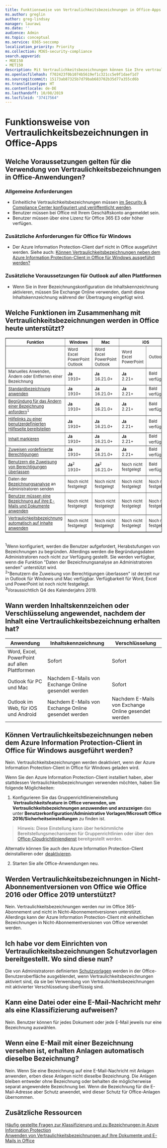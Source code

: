 ```yaml
---
title: Funktionsweise von Vertraulichkeitsbezeichnungen in Office-Apps
ms.author: greglin
author: greg-lindsay
manager: laurawi
ms.date: ''
audience: Admin
ms.topic: conceptual
ms.service: O365-seccomp
localization_priority: Priority
ms.collection: M365-security-compliance
search.appverid:
- MOE150
- MET150
description: Mit Vertraulichkeitsbezeichnungen können Sie Ihre vertraulichen Inhalte klassifizieren und schützen, ohne dass die Produktivität Ihrer Mitarbeiter und deren Fähigkeit zur Zusammenarbeit behindert wird. Mithilfe von Vertraulichkeitsbezeichnungen können Sie Schutzeinstellungen wie Verschlüsselung oder Wasserzeichen für bezeichnete Inhalte erzwingen.
ms.openlocfilehash: f702423f0b1074b5619ef1c321cc5e9f1daef1d7
ms.sourcegitcommit: 15173ab87325b7d79bab683702b35d77a355cd6b
ms.translationtype: HT
ms.contentlocale: de-DE
ms.lasthandoff: 10/08/2019
ms.locfileid: "37417564"
---
```

# <a name="how-sensitivity-labels-work-in-office-apps"></a>Funktionsweise von Vertraulichkeitsbezeichnungen in Office-Apps

## <a name="what-prerequisites-are-there-to-use-sensitivity-labels-in-office-applications"></a>Welche Voraussetzungen gelten für die Verwendung von Vertraulichkeitsbezeichnungen in Office-Anwendungen?

### <a name="common-requirements"></a>Allgemeine Anforderungen 

- Einheitliche Vertraulichkeitsbezeichnungen müssen [im Security & Compliance Center konfiguriert und veröffentlicht werden](https://aka.ms/managemip).
- Benutzer müssen bei Office mit Ihrem Geschäftskonto angemeldet sein.
- Benutzer müssen über eine Lizenz für Office 365 E3 oder höher verfügen.

### <a name="additional-requirements-for-office-for-windows"></a>Zusätzliche Anforderungen für Office für Windows 

- Der Azure Information Protection-Client darf nicht in Office ausgeführt werden. Siehe auch: [Können Vertraulichkeitsbezeichnungen neben dem Azure Information Protection-Client in Office für Windows ausgeführt werden?](#can-sensitivity-labels-run-alongside-the-azure-information-protection-client-in-office-for-windows)

### <a name="additional-requirements-for-outlook-on-all-platforms"></a>Zusätzliche Voraussetzungen für Outlook auf allen Plattformen 

- Wenn Sie in Ihrer Bezeichnungskonfiguration die Inhaltskennzeichnung aktivieren, müssen Sie Exchange Online verwenden, damit diese Inhaltskennzeichnung während der Übertragung eingefügt wird.

## <a name="what-sensitivity-label-capabilities-are-supported-in-office-today"></a>Welche Funktionen im Zusammenhang mit Vertraulichkeitsbezeichnungen werden in Office heute unterstützt? 

<table border="1" cellspacing="0" cellpadding="0">
<th><font size="-1">Funktion<th><font size="-1">Windows<th><font size="-1">Mac<th colspan="2"><font size="-1">iOS<th colspan="2"><font size="-1">Android<th colspan="2"><font size="-1">Web</tr>
<tr><td>

<td><font size="-1"> Word<br>
Excel<br>
PowerPoint<br>
Outlook


<td><font size="-1"> Word<br>
Excel<br>
PowerPoint<br>
Outlook

<td><font size="-1"> Word<br>
Excel<br>
PowerPoint
<td><font size="-1"> Outlook

<td><font size="-1"> Word<br>
Excel<br>
PowerPoint
<td><font size="-1"> Outlook

<td><font size="-1"> Word<br>
Excel<br>
PowerPoint
<td><font size="-1"> Outlook </b>
</tr>

<tr>
<td><font size="-1">Manuelles Anwenden, Ändern oder Entfernen einer Bezeichnung<td><font size="-1"><b>Ja</b><br><font size="-1">1910+</font>

<td><font size="-1"><b>Ja</b><br><font size="-1">16.21.0+</font>

<td><font size="-1"><b>Ja</b><br><font size="-1">2.21+</font>
<td><font size="-1">Bald verfügbar<sup>3</sup>
<td><font size="-1"><b>Ja</b><br><font size="-1">16.0.11231+</font>
<td><font size="-1">Bald verfügbar<sup>3</sup>
<td><font size="-1">Bald verfügbar<sup>3</sup><td><font size="-1">Bald verfügbar<sup>3</sup>


<tr>
<td><font size="-1"><a href="https://docs.microsoft.com/microsoft-365/compliance/sensitivity-labels#what-label-policies-can-do">Standardbezeichnung anwenden</a>
<td><font size="-1"><b>Ja</b><br><font size="-1">1910+</font>

<td><font size="-1"><b>Ja</b><br><font size="-1">16.21.0+</font>

<td><font size="-1"><b>Ja</b><br><font size="-1">2.21+</font>
<td><font size="-1">Bald verfügbar<sup>3</sup>
<td><font size="-1"><b>Ja</b><br><font size="-1">16.0.11231+</font>
<td><font size="-1">Bald verfügbar<sup>3</sup>
<td><font size="-1">Bald verfügbar<sup>3</sup>
<td><font size="-1">Bald verfügbar<sup>3</sup>


<tr><td><font size="-1"><a href="https://docs.microsoft.com/microsoft-365/compliance/sensitivity-labels#what-label-policies-can-do">Begründung für das Ändern einer Bezeichnung anfordern</a><sup>1</sup>
<td><font size="-1"><b>Ja</b><br><font size="-1">1910+</font>

<td><font size="-1"><b>Ja</b><br><font size="-1">16.21.0+</font>

<td><font size="-1"><b>Ja</b><br><font size="-1">2.21+</font>
<td><font size="-1">Bald verfügbar<sup>3</sup>
<td><font size="-1"><b>Ja</b><br><font size="-1">16.0.11231+</font>
<td><font size="-1">Bald verfügbar<sup>3</sup>
<td><font size="-1">Bald verfügbar<sup>3</sup>
<td><font size="-1">Bald verfügbar<sup>3</sup>


<tr><td><font size="-1"><a href="https://docs.microsoft.com/microsoft-365/compliance/sensitivity-labels#what-label-policies-can-do">Hilfelinks zu einer benutzerdefinierten Hilfeseite bereitstellen</a>
<td><font size="-1"><b>Ja</b><br><font size="-1">1910+</font>

<td><font size="-1"><b>Ja</b><br><font size="-1">16.21.0+</font>

<td><font size="-1"><b>Ja</b><br><font size="-1">2.21+</font>
<td><font size="-1">Bald verfügbar<sup>3</sup>
<td><font size="-1"><b>Ja</b><br><font size="-1">16.0.11231+</font>
<td><font size="-1">Bald verfügbar<sup>3</sup>
<td><font size="-1">Bald verfügbar<sup>3</sup>
<td><font size="-1">Bald verfügbar<sup>3</sup>


<tr><td><font size="-1"><a href="https://docs.microsoft.com/microsoft-365/compliance/sensitivity-labels#what-sensitivity-labels-can-do">Inhalt markieren</a>
<td><font size="-1"><b>Ja</b><br><font size="-1">1910+</font>

<td><font size="-1"><b>Ja</b><br><font size="-1">16.21.0+</font>

<td><font size="-1"><b>Ja</b><br><font size="-1">2.21+</font>
<td><font size="-1">Bald verfügbar<sup>3</sup>
<td><font size="-1"><b>Ja</b><br><font size="-1">16.0.11231+</font
><td><font size="-1">Bald verfügbar<sup>3</sup>
<td><font size="-1">Bald verfügbar<sup>3</sup>
<td><font size="-1">Bald verfügbar<sup>3</sup>


<tr><td><font size="-1">
  <a href="https://docs.microsoft.com/en-us/microsoft-365/compliance/encryption-sensitivity-labels#assign-permissions-now">Zuweisen vordefinierter Berechtigungen</a>
<td><font size="-1"><b>Ja</b><br><font size="-1">1910+</font>

<td><font size="-1"><b>Ja</b><br><font size="-1">16.21.0+</font>

<td><font size="-1"><b>Ja</b><br><font size="-1">2.21+</font>
<td><font size="-1">Bald verfügbar<sup>3</sup>
<td><font size="-1"><b>Ja</b><br><font size="-1">16.0.11231+</font>
<td><font size="-1">Bald verfügbar<sup>3</sup>
<td><font size="-1">Bald verfügbar<sup>3</sup>
<td><font size="-1">Bald verfügbar<sup>3</sup>


<tr><td><font size="-1"><a href="https://docs.microsoft.com/microsoft-365/compliance/encryption-sensitivity-labels#let-users-assign-permissions">Benutzern die Zuweisung von Berechtigungen überlassen</a>
<td><font size="-1"><b>Ja</b><sup>2</sup><br><font size="-1">1910+</font>

<td><font size="-1"><b>Ja</b><sup>2</sup><br><font size="-1">16.21.0+</font>

<td><font size="-1">Noch nicht festgelegt
<td><font size="-1">Bald verfügbar<sup>3</sup>
<td><font size="-1">Noch nicht festgelegt<td
><font size="-1">Bald verfügbar<sup>3</sup>
<td><font size="-1">Noch nicht festgelegt
<td><font size="-1">Bald verfügbar<sup>3</sup>

<tr><td><font size="-1">Daten der <a href="https://docs.microsoft.com/microsoft-365/compliance/label-analytics">Bezeichnungsanalyse</a> an Administratoren senden
<td><font size="-1">Noch nicht festgelegt

<td><font size="-1">Noch nicht festgelegt

<td><font size="-1">Noch nicht festgelegt
<td><font size="-1">Noch nicht festgelegt
<td><font size="-1">Noch nicht festgelegt
<td><font size="-1">Noch nicht festgelegt
<td><font size="-1">Noch nicht festgelegt
<td><font size="-1">Noch nicht festgelegt

<tr><td><font size="-1">
  <a href="https://docs.microsoft.com/en-us/microsoft-365/compliance/sensitivity-labels#what-label-policies-can-do">Benutzer müssen eine Bezeichnung auf ihre E-Mails und Dokumente anwenden</a>
<td><font size="-1">Noch nicht festgelegt

<td><font size="-1">Noch nicht festgelegt

<td><font size="-1">Noch nicht festgelegt
<td><font size="-1">Noch nicht festgelegt
<td><font size="-1">Noch nicht festgelegt
<td><font size="-1">Noch nicht festgelegt
<td><font size="-1">Noch nicht festgelegt
<td><font size="-1">Noch nicht festgelegt

<tr><td><font size="-1"><a href="https://docs.microsoft.com/microsoft-365/compliance/apply-sensitivity-label-automatically">Vertraulichkeitsbezeichnung automatisch auf Inhalte anwenden</a>
<td><font size="-1">Noch nicht festgelegt

<td><font size="-1">Noch nicht festgelegt

<td><font size="-1">Noch nicht festgelegt
<td><font size="-1">Noch nicht festgelegt
<td><font size="-1">Noch nicht festgelegt
<td><font size="-1">Noch nicht festgelegt
<td><font size="-1">Noch nicht festgelegt
<td><font size="-1">Noch nicht festgelegt
</table>

<br><sup>1</sup>Wenn konfiguriert, werden die Benutzer aufgefordert, Herabstufungen von Bezeichnungen zu begründen. Allerdings werden die Begründungsdaten Administratoren noch nicht zur Verfügung gestellt. Sie werden verfügbar, wenn die Funktion "Daten der Bezeichnungsanalyse an Administratoren senden" unterstützt wird.
<br><sup>2</sup>"Benutzern die Zuweisung von Berechtigungen überlassen" ist derzeit nur in Outlook für Windows und Mac verfügbar. Verfügbarkeit für Word, Excel und PowerPoint ist noch nicht festgelegt.
<br><sup>3</sup>Voraussichtlich Q4 des Kalenderjahrs 2019.

## <a name="when-do-content-marks-or-encryption-get-applied-after-content-is-given-a-sensitivity-label"></a>Wann werden Inhaltskennzeichen oder Verschlüsselung angewendet, nachdem der Inhalt eine Vertraulichkeitsbezeichnung erhalten hat?

| Anwendung | Inhaltskennzeichnung | Verschlüsselung
| --- | --- | --- |
| Word, Excel, PowerPoint auf allen Plattformen | Sofort | Sofort |
| Outlook für PC und Mac | Nachdem E-Mails von Exchange Online gesendet werden | Sofort |
| Outlook im Web, für iOS und Android | Nachdem E-Mails von Exchange Online gesendet werden | Nachdem E-Mails von Exchange Online gesendet werden |

## <a name="can-sensitivity-labels-run-alongside-the-azure-information-protection-client-in-office-for-windows"></a>Können Vertraulichkeitsbezeichnungen neben dem Azure Information Protection-Client in Office für Windows ausgeführt werden?

Nein. Vertraulichkeitsbezeichnungen werden deaktiviert, wenn der Azure Information Protection-Client in Office für Windows geladen wird.

Wenn Sie den Azure Information Protection-Client installiert haben, aber stattdessen Vertraulichkeitsbezeichnungen verwenden möchten, haben Sie folgende Möglichkeiten:

1. Konfigurieren Sie das Gruppenrichtlinieneinstellung  **Vertraulichkeitsfeature in Office verwenden, um Vertraulichkeitsbezeichnungen anzuwenden und anzuzeigen** das unter **Benutzerkonfiguration/Administrative Vorlagen/Microsoft Office 2016/Sicherheitseinstellungen** zu finden ist.

  >Hinweis: Diese Einstellung kann über herkömmliche Bereitstellungsmechanismen für Gruppenrichtlinien oder über den [Office-Cloudrichtliniendienst](https://docs.microsoft.com/DeployOffice/overview-office-cloud-policy-service) bereitgestellt werden. 
 
  Alternativ können Sie auch den Azure Information Protection-Client deinstallieren oder  [deaktivieren](https://support.office.com/article/view-manage-and-install-add-ins-in-office-programs-16278816-1948-4028-91e5-76dca5380f8d). 

2. Starten Sie alle Office-Anwendungen neu.

## <a name="will-sensitivity-labels-be-supported-in-non-subscription-versions-of-office-like-office-2016-or-office-2019"></a>Werden Vertraulichkeitsbezeichnungen in Nicht-Abonnementversionen von Office wie Office 2016 oder Office 2019 unterstützt?

Nein. Vertraulichkeitsbezeichnungen werden nur im Office 365-Abonnement und nicht in Nicht-Abonnementversionen unterstützt. Allerdings kann der Azure Information Protection-Client mit einheitlichen Bezeichnungen in Nicht-Abonnementversionen von Office verwendet werden. 

## <a name="i-previously-deployed-protection-templates-before-setting-up-sensitivity-labels-where-did-they-go"></a>Ich habe vor dem Einrichten von Vertraulichkeitsbezeichnungen Schutzvorlagen bereitgestellt. Wo sind diese nun?

Die von Administratoren definierten [Schutzvorlagen](https://docs.microsoft.com/azure/information-protection/configure-policy-templates) werden in der Office-Benutzeroberfläche ausgeblendet, wenn Vertraulichkeitsbezeichnungen aktiviert sind, da sie bei Verwendung von Vertraulichkeitsbezeichnungen mit aktivierter Verschlüsselung überflüssig sind. 

## <a name="can-a-file-or-email-have-more-than-one-classification"></a>Kann eine Datei oder eine E-Mail-Nachricht mehr als eine Klassifizierung aufweisen?

Nein. Benutzer können für jedes Dokument oder jede E-Mail jeweils nur eine Bezeichnung auswählen.

## <a name="when-an-email-is-labeled-do-any-attachments-automatically-get-the-same-labeling"></a>Wenn eine E-Mail mit einer Bezeichnung versehen ist, erhalten Anlagen automatisch dieselbe Bezeichnung?

Nein. Wenn Sie eine Bezeichnung auf eine E-Mail-Nachricht mit Anlagen anwenden, erben diese Anlagen nicht dieselbe Bezeichnung. Die Anlagen bleiben entweder ohne Bezeichnung oder behalten die möglicherweise separat angewendete Bezeichnung bei. Wenn die Bezeichnung für die E-Mail-Adresse aber Schutz anwendet, wird dieser Schutz für Office-Anlagen übernommen.

## <a name="additional-resources"></a>Zusätzliche Ressourcen

[Häufig gestellte Fragen zur Klassifizierung und zu Bezeichnungen in Azure Information Protection](https://docs.microsoft.com/azure/information-protection/faqs-infoprotect)<br>
[Anwenden von Vertraulichkeitsbezeichnungen auf Ihre Dokumente und E-Mails in Office](https://support.office.com/article/apply-sensitivity-labels-to-your-documents-and-email-within-office-2f96e7cd-d5a4-403b-8bd7-4cc636bae0f9)
